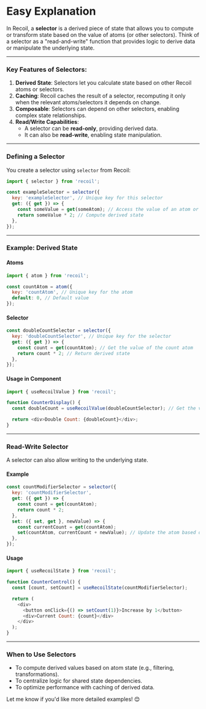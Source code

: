# Easy Explanation
In Recoil, a **selector** is a derived piece of state that allows you to compute or transform state based on the value of atoms (or other selectors). Think of a selector as a "read-and-write" function that provides logic to derive data or manipulate the underlying state.

---

### Key Features of Selectors:
1. **Derived State**: Selectors let you calculate state based on other Recoil atoms or selectors.
2. **Caching**: Recoil caches the result of a selector, recomputing it only when the relevant atoms/selectors it depends on change.
3. **Composable**: Selectors can depend on other selectors, enabling complex state relationships.
4. **Read/Write Capabilities**: 
   - A selector can be **read-only**, providing derived data.
   - It can also be **read-write**, enabling state manipulation.

---

### Defining a Selector

You create a selector using `selector` from Recoil:

```javascript
import { selector } from 'recoil';

const exampleSelector = selector({
  key: 'exampleSelector', // Unique key for this selector
  get: ({ get }) => {
    const someValue = get(someAtom); // Access the value of an atom or another selector
    return someValue * 2; // Compute derived state
  },
});
```

---

### Example: Derived State

#### Atoms
```javascript
import { atom } from 'recoil';

const countAtom = atom({
  key: 'countAtom', // Unique key for the atom
  default: 0, // Default value
});
```

#### Selector
```javascript
const doubleCountSelector = selector({
  key: 'doubleCountSelector', // Unique key for the selector
  get: ({ get }) => {
    const count = get(countAtom); // Get the value of the count atom
    return count * 2; // Return derived state
  },
});
```

#### Usage in Component
```javascript
import { useRecoilValue } from 'recoil';

function CounterDisplay() {
  const doubleCount = useRecoilValue(doubleCountSelector); // Get the value of the selector

  return <div>Double Count: {doubleCount}</div>;
}
```

---

### Read-Write Selector
A selector can also allow writing to the underlying state.

#### Example
```javascript
const countModifierSelector = selector({
  key: 'countModifierSelector',
  get: ({ get }) => {
    const count = get(countAtom);
    return count * 2;
  },
  set: ({ set, get }, newValue) => {
    const currentCount = get(countAtom);
    set(countAtom, currentCount + newValue); // Update the atom based on newValue
  },
});
```

#### Usage
```javascript
import { useRecoilState } from 'recoil';

function CounterControl() {
  const [count, setCount] = useRecoilState(countModifierSelector);

  return (
    <div>
      <button onClick={() => setCount(1)}>Increase by 1</button>
      <div>Current Count: {count}</div>
    </div>
  );
}
```

---

### When to Use Selectors
- To compute derived values based on atom state (e.g., filtering, transformations).
- To centralize logic for shared state dependencies.
- To optimize performance with caching of derived data.

Let me know if you'd like more detailed examples! 😊